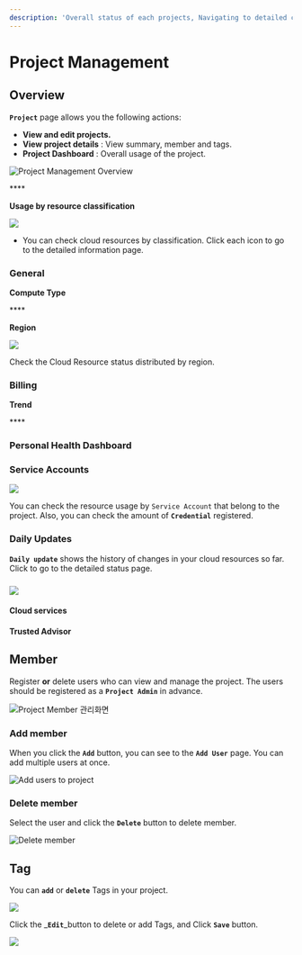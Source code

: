 ```yaml
---
description: 'Overall status of each projects, Navigating to detailed cloud resources'
---
```


# Project Management

## Overview 

**`Project`** page allows you the following actions:

* **View and edit projects.** 
* **View project details** : View summary, member and tags.
* **Project Dashboard** : Overall usage of the project.

![Project Management Overview](../.gitbook/assets/2020-08-05-2.26.10.png)

\*\*\*\*

**Usage by resource classification**

![](../.gitbook/assets/2020-08-05-2.54.31.png)

* You can check cloud resources by classification. Click each icon to go to the detailed information page.

### General

**Compute Type**

\*\*\*\*

**Region**

![](../.gitbook/assets/2020-08-05-2.59.08.png)

Check the Cloud Resource status distributed by region.

### **Billing**

**Trend**

\*\*\*\*

### Personal Health Dashboard

### 

### Service Accounts

![](../.gitbook/assets/2020-08-05-3.02.22.png)

You can check the resource usage by `Service Account` that belong to the project. Also, you can check the amount of **`Credential`** registered.

### Daily Updates

**`Daily update`** shows the history of changes in your cloud resources so far. Click to go to the detailed status page.

### 

![](../.gitbook/assets/2020-08-05-2.57.10.png)

#### 

#### Cloud services

#### Trusted Advisor

## Member

Register **or** delete users who can view and manage the project. The users should be registered as a **`Project Admin`** in advance.

![Project Member &#xAD00;&#xB9AC;&#xD654;&#xBA74;](../.gitbook/assets/2020-08-05-3.48.21.png)

### Add member

When you click the **`Add`** button, you can see to the **`Add User`** page. You can add multiple users at once.

![Add users to project](../.gitbook/assets/2020-08-05-3.44.14.png)

### Delete member

Select the user and click the **`Delete`** button to delete member.

![Delete member](../.gitbook/assets/2020-08-05-5.38.47.png)







## Tag

You can **`add`** or **`delete`** Tags in your project.

![](../.gitbook/assets/2020-08-05-5.40.40.png)

Click the _**`Edit`**_button to delete or add Tags, and Click **`Save`**  button. 

![](../.gitbook/assets/2020-08-05-5.43.10.png)



